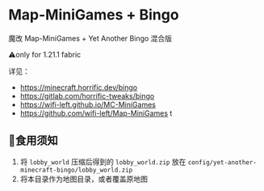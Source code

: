 # Map-MiniGames + Bingo

魔改 Map-MiniGames + Yet Another Bingo 混合版

⚠only for 1.21.1 fabric

详见：

- https://minecraft.horrific.dev/bingo
- https://gitlab.com/horrific-tweaks/bingo
- https://wifi-left.github.io/MC-MiniGames
- https://github.com/wifi-left/Map-MiniGames
t
## 🍗食用须知

1. 将 `lobby_world` 压缩后得到的 `lobby_world.zip` 放在 `config/yet-another-minecraft-bingo/lobby_world.zip`
2. 将本目录作为地图目录，或者覆盖原地图